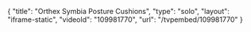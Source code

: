 {
    "title": "Orthex Symbia  Posture Cushions",
    "type": "solo",
    "layout": "iframe-static",
    "videoId": "109981770",
    "url": "\/tvpembed\/109981770"
}